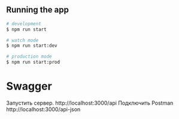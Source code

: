 ## Running the app

```bash
# development
$ npm run start

# watch mode
$ npm run start:dev

# production mode
$ npm run start:prod
```
# Swagger
Запустить сервер.
http://localhost:3000/api
Подключить Postman
http://localhost:3000/api-json
